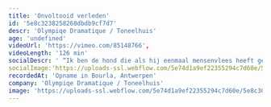 ```yaml
---
title: 'Onvoltooid verleden'
id: '5e8c3238258268dbdb9cf7d7'
descr: 'Olympiqe Dramatique / Toneelhuis'
age: 'undefined'
videoUrl: 'https://vimeo.com/85148766',
videoLength: '126 min'
socialDescr: ' “Ik ben de hond die als hij eenmaal mensenvlees heeft gegeten, afgemaakt moet worden.” In 2007 maakte Olympique Dramatique samen met Guy Cassiers een theaterbewerking van De geruchten, de succesroman van Hugo Claus uit 1996. In 1998 kwam Claus met het vervolg Onvoltooid verleden, dat op zijn beurt in 2012 door Olympique Dramatique onder handen genomen wordt. We zijn een paar decennia verder, ver weg van het dorp Alegem en in de grootstad. Draaide in De geruchten alles nog rond René Catrijsse, dan staat nu zijn broer Noël centraal. Noël Catrijsse, die na een val tijdens zijn jeugd nooit meer de oude geworden is, wordt op eigen verzoek ondervraagd door ex-commissaris Blaute. Wat volgt, is het rauwe relaas van een gehavende en vermaledijde ziel.'
socialImage:'https://uploads-ssl.webflow.com/5e74d1a9ef22355294c7d60e/5e8c3076dc7a92348019471b_onvoltooid%20verleden.jpg'
recordedAt: 'Opname in Bourla, Antwerpen'
company: 'Olympiqe Dramatique / Toneelhuis'
image: 'https://uploads-ssl.webflow.com/5e74d1a9ef22355294c7d60e/5e8c3076dc7a92348019471b_onvoltooid%20verleden.jpg'
---
```

